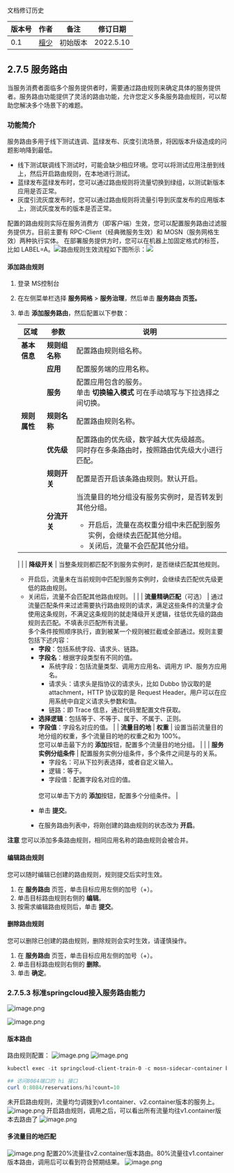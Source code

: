 文档修订历史

| 版本号 | 作者                               | 备注     | 修订日期      |
|-----|----------------------------------| -------- |-----------|
| 0.1 | [檀少](https://github.com/Tanc010) | 初始版本 | 2022.5.10 |

<a name="LjFmL"></a>
## 2.7.5 服务路由
当服务消费者面临多个服务提供者时，需要通过路由规则来确定具体的服务提供者。服务路由功能提供了灵活的路由功能，允许您定义多条服务路由规则，可以帮助您解决多个场景下的难题。
### 功能简介
服务路由多用于线下测试连调、蓝绿发布、灰度引流场景，将因版本升级造成的问题影响降到最低。

- 线下测试联调线下测试时，可能会缺少相应环境。您可以将测试应用注册到线上，然后开启路由规则，在本地进行测试。
- 蓝绿发布蓝绿发布时，您可以通过路由规则将流量切换到绿组，以测试新版本应用是否正常。
- 灰度引流灰度发布时，您可以通过路由规则将流量引导到灰度发布的应用版本上，测试灰度发布的版本是否正常。

配置的路由规则实际在服务消费方（即客户端）生效，您可以配置服务路由过滤服务提供方。目前主要有 RPC-Client（经典微服务生效）和 MOSN（服务网格生效）两种执行实体。
在部署服务提供方时，您可以在机器上加固定格式的标签，比如 LABEL=A。![](./images/route-theory-1.png)路由规则生效流程如下图所示：![](./images/route-theory-2.png)
#### 添加路由规则

1. 登录 MS控制台
1. 在左侧菜单栏选择 **服务网格** > **服务治理**，然后单击 **服务路由 **页签**。**
1. 单击 **添加服务路由**，然后配置以下参数：
   
   | **区域** | **参数** | **说明** |
   | --- | --- | --- |
   | **基本信息** | **规则组名称** | 配置路由规则组名称。 |
   |  | **应用** | 配置服务端的应用名称。 |
   |  | **服务** | 配置应用包含的服务。<br>单击 **切换输入模式** 可在手动填写与下拉选择之间切换。 |
   | **规则属性** | **规则名称** | 配置路由规则名称。 |
   |  | **优先级** | 配置路由的优先级，数字越大优先级越高。<br>同时存在多条路由时，按照路由优先级大小进行匹配。 |
   |  | **规则开关** | 配置是否开启该条路由规则。默认开启。 |
   |  | **分流开关** | 当流量目的地分组没有服务实例时，是否转发到其他分组。<ul><li>开启后，流量在高权重分组中未匹配到服务实例，会继续去匹配其他分组。<li>关闭后，流量不会匹配其他分组。
      |
      |  | **降级开关** | 当整条规则都匹配不到服务实例时，是否继续匹配其他规则。<ul><li>开启后，流量未在当前规则中匹配到服务实例时，会继续去匹配优先级更低的路由规则。<li>关闭后，流量不会匹配其他路由规则。
      |
      |  | **流量精确匹配**（可选） | 通过流量匹配条件来过滤需要执行路由规则的请求，满足这些条件的流量才会使用这条规则，不满足这条规则的就走降级开关逻辑，往低优先级的路由规则去匹配。不填表示匹配所有流量。<br>多个条件按照顺序执行，直到被某一个规则被拦截或全部通过。规则主要包括下述内容：<ul><li>**字段**：包括系统字段、请求头、链路。<li>**字段名**：根据字段类型有不同的值。<ul><li>系统字段：包括流量类型、调用方应用名、调用方 IP、服务方应用名。 <li>请求头：请求头是指协议的请求头，比如 Dubbo 协议取的是 attachment，HTTP 协议取的是 Request Header。用户可以在应用系统中自定义请求头参数和值。 <li>链路：即 Trace 信息，通过代码里配置文件获取。</ul><li>**选择逻辑**：包括等于、不等于、属于、不属于、正则。<li>**字段值**：字段名对应的值。
      |
      | **流量目的地** | **权重** | 设置当前流量目的地分组的权重，多个流量目的地的权重之和为 100%。<br>您可以单击最下方的 **添加**按钮，配置多个流量目的地分组。 |
      |  | **服务实例分组条件** | 配置服务实例分组条件，多个条件之间是与的关系。 <ul><li>字段名：可从下拉列表选择，或者自定义输入。 <li>逻辑：等于。 <li>字段值：配置字段名对应的值。</ul><br>您可以单击下方的 **添加**按钮，配置多个分组条件。 |

4. 单击 **提交**。
4. 在服务路由列表中，将刚创建的路由规则的状态改为 **开启**。

**注意**
您可以添加多条路由规则，相同应用名称的路由规则会被合并。
#### 编辑路由规则
您可以随时编辑已创建的路由规则，规则提交后实时生效。

1. 在 **服务路由** 页签，单击目标应用左侧的加号（+）。
1. 单击目标路由规则右侧的 **编辑**。
1. 按需求编辑路由规则后，单击 **提交**。
#### 删除路由规则
您可以删除已创建的路由规则，删除规则会实时生效，请谨慎操作。

1. 在 **服务路由** 页签，单击目标应用左侧的加号（+）。
1. 单击目标路由规则右侧的 **删除**。
1. 单击 **确定**。
### 2.7.5.3 标准springcloud接入服务路由能力
![image.png](./images/route-config-1.png)

![image.png](./images/route-config-2.png)
#### 版本路由
路由规则配置：
![image.png](./images/route-version.png)
![image.png](./images/route-version-2.png)
```powershell
kubectl exec -it springcloud-client-train-0 -c mosn-sidecar-container bash

## 访问8084端口的 hi 接口
curl 0:8084/reservations/hi?count=10
```
未开启路由规则，流量均匀调拨到v1.container、v2.container版本的服务上。
![image.png](./images/route-version-caller-1.png)
开启路由规则，调用之后，可以看出所有流量均往v1.container版本去路由了
![image.png](./images/route-version-caller-2.png)
#### 多流量目的地匹配
![image.png](./images/route-multi-destnation.png)
配置20%流量往v2.container版本路由。80%流量往v1.container版本路由，调用后可以看到符合预期结果。
![image.png](./images/route-multi-destnation-caller.png)
